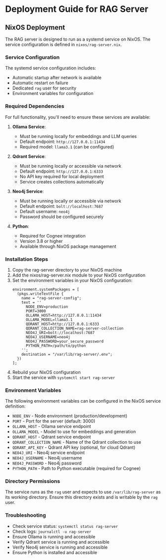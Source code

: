 # Deployment Guide for RAG Server

## NixOS Deployment

The RAG server is designed to run as a systemd service on NixOS. The service configuration is defined in `nixos/rag-server.nix`.

### Service Configuration

The systemd service configuration includes:
- Automatic startup after network is available
- Automatic restart on failure
- Dedicated `rag` user for security
- Environment variables for configuration

### Required Dependencies

For full functionality, you'll need to ensure these services are available:

1. **Ollama Service**:
   - Must be running locally for embeddings and LLM queries
   - Default endpoint: `http://127.0.0.1:11434`
   - Required model: `llama3.1` (can be configured)

2. **Qdrant Service**:
   - Must be running locally or accessible via network
   - Default endpoint: `http://127.0.0.1:6333`
   - No API key required for local deployment
   - Service creates collections automatically

3. **Neo4j Service**:
   - Must be running locally or accessible via network
   - Default endpoint: `bolt://localhost:7687`
   - Default username: `neo4j`
   - Password should be configured securely

4. **Python**:
   - Required for Cognee integration
   - Version 3.8 or higher
   - Available through NixOS package management

### Installation Steps

1. Copy the rag-server directory to your NixOS machine
2. Add the nixos/rag-server.nix module to your NixOS configuration
3. Set the environment variables in your NixOS configuration:
   ```
   environment.systemPackages = [
     (pkgs.writeTextFile {
       name = "rag-server-config";
       text = ''
         NODE_ENV=production
         PORT=3000
         OLLAMA_HOST=http://127.0.0.1:11434
         OLLAMA_MODEL=llama3.1
         QDRANT_HOST=http://127.0.0.1:6333
         QDRANT_COLLECTION_NAME=rag-server-collection
         NEO4J_URI=bolt://localhost:7687
         NEO4J_USERNAME=neo4j
         NEO4J_PASSWORD=your_secure_password
         PYTHON_PATH=/path/to/python
       '';
       destination = "/var/lib/rag-server/.env";
     })
   ];
   ```
4. Rebuild your NixOS configuration
5. Start the service with `systemctl start rag-server`

### Environment Variables

The following environment variables can be configured in the NixOS service definition:

- `NODE_ENV` - Node environment (production/development)
- `PORT` - Port for the server (default: 3000)
- `OLLAMA_HOST` - Ollama service endpoint
- `OLLAMA_MODEL` - Model to use for embeddings and generation
- `QDRANT_HOST` - Qdrant service endpoint
- `QDRANT_COLLECTION_NAME` - Name of the Qdrant collection to use
- `QDRANT_API_KEY` - Qdrant API key (optional, for cloud Qdrant)
- `NEO4J_URI` - Neo4j service endpoint
- `NEO4J_USERNAME` - Neo4j username
- `NEO4J_PASSWORD` - Neo4j password
- `PYTHON_PATH` - Path to Python executable (required for Cognee)

### Directory Permissions

The service runs as the `rag` user and expects to use `/var/lib/rag-server` as its working directory. Ensure this directory exists and is writable by the `rag` user.

### Troubleshooting

- Check service status: `systemctl status rag-server`
- Check logs: `journalctl -u rag-server`
- Ensure Ollama is running and accessible
- Verify Qdrant service is running and accessible
- Verify Neo4j service is running and accessible
- Ensure Python is installed and accessible